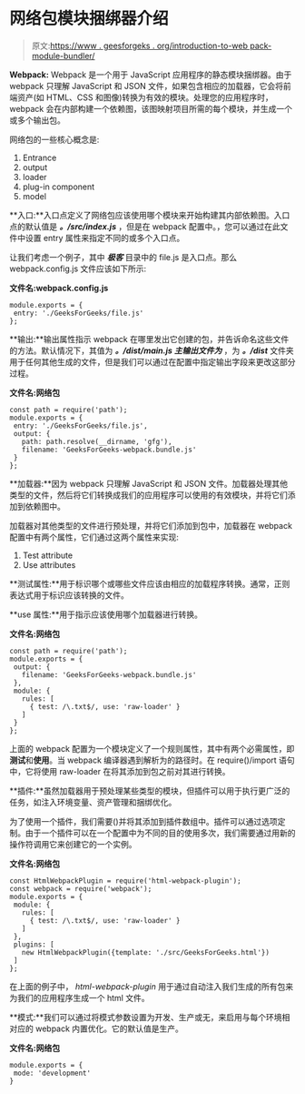 # 网络包模块捆绑器介绍

> 原文:[https://www . geesforgeks . org/introduction-to-web pack-module-bundler/](https://www.geeksforgeeks.org/introduction-to-webpack-module-bundler/)

**Webpack:** Webpack 是一个用于 JavaScript 应用程序的静态模块捆绑器。由于 webpack 只理解 JavaScript 和 JSON 文件，如果包含相应的加载器，它会将前端资产(如 HTML、CSS 和图像)转换为有效的模块。处理您的应用程序时，webpack 会在内部构建一个依赖图，该图映射项目所需的每个模块，并生成一个或多个输出包。

网络包的一些核心概念是:

1.  Entrance 
2.  output
3.  loader
4.  plug-in component
5.  model

**入口:**入口点定义了网络包应该使用哪个模块来开始构建其内部依赖图。入口点的默认值是 ***。/src/index.js*** ，但是在 webpack 配置中。，您可以通过在此文件中设置 entry 属性来指定不同的或多个入口点。

让我们考虑一个例子，其中 ***极客*** 目录中的 file.js 是入口点。那么 webpack.config.js 文件应该如下所示:

**文件名:webpack.config.js**

```
module.exports = {
 entry: './GeeksForGeeks/file.js'
};
```

**输出:**输出属性指示 webpack 在哪里发出它创建的包，并告诉命名这些文件的方法。默认情况下，其值为 ***。/dist/main.js 主输出文件为*** ，为 ***。/dist*** 文件夹用于任何其他生成的文件，但是我们可以通过在配置中指定输出字段来更改这部分过程。

**文件名:网络包**

```
const path = require('path');
module.exports = {
 entry: './GeeksForGeeks/file.js',
 output: {
   path: path.resolve(__dirname, 'gfg'),
   filename: 'GeeksForGeeks-webpack.bundle.js'
 }
};
```

**加载器:**因为 webpack 只理解 JavaScript 和 JSON 文件。加载器处理其他类型的文件，然后将它们转换成我们的应用程序可以使用的有效模块，并将它们添加到依赖图中。

加载器对其他类型的文件进行预处理，并将它们添加到包中，加载器在 webpack 配置中有两个属性，它们通过这两个属性来实现:

1.  Test attribute
2.  Use attributes

**测试属性:**用于标识哪个或哪些文件应该由相应的加载程序转换。通常，正则表达式用于标识应该转换的文件。

**use 属性:**用于指示应该使用哪个加载器进行转换。

**文件名:网络包**

```
const path = require('path');
module.exports = {
 output: {
   filename: 'GeeksForGeeks-webpack.bundle.js'
 },
 module: {
   rules: [
     { test: /\.txt$/, use: 'raw-loader' }
   ]
 }
};
```

上面的 webpack 配置为一个模块定义了一个规则属性，其中有两个必需属性，即**测试**和**使用**。当 webpack 编译器遇到解析为的路径时。在 require()/import 语句中，它将使用 raw-loader 在将其添加到包之前对其进行转换。

**插件:**虽然加载器用于预处理某些类型的模块，但插件可以用于执行更广泛的任务，如注入环境变量、资产管理和捆绑优化。

为了使用一个插件，我们需要()并将其添加到插件数组中。插件可以通过选项定制。由于一个插件可以在一个配置中为不同的目的使用多次，我们需要通过用新的操作符调用它来创建它的一个实例。

**文件名:网络包**

```
const HtmlWebpackPlugin = require('html-webpack-plugin');
const webpack = require('webpack');
module.exports = {
 module: {
   rules: [
     { test: /\.txt$/, use: 'raw-loader' }
   ]
 },
 plugins: [
   new HtmlWebpackPlugin({template: './src/GeeksForGeeks.html'})
 ]
};
```

在上面的例子中， *html-webpack-plugin* 用于通过自动注入我们生成的所有包来为我们的应用程序生成一个 html 文件。

**模式:**我们可以通过将模式参数设置为开发、生产或无，来启用与每个环境相对应的 webpack 内置优化。它的默认值是生产。

**文件名:网络包**

```
module.exports = {
 mode: 'development'
}
```